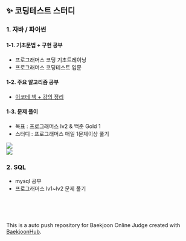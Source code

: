 ## ✨ 코딩테스트 스터디

### 1. 자바 / 파이썬

#### 1-1. 기초문법 + 구현 공부
  - 프로그래머스 코딩 기초트레이닝
  - 프로그래머스 코딩테스트 입문
#### 1-2. 주요 알고리즘 공부
  - <a href="https://github.com/sleeee-dev/python-for-coding-test"> 이코테 책 + 강의 정리 </a>
  
#### 1-3. 문제 풀이
  - 목표 : 프로그래머스 lv2 & 백준 Gold 1
  - 스터디 : 프로그래머스 매일 1문제이상 풀기
  
<div>
<img src="http://mazassumnida.wtf/api/mini/generate_badge?boj=sleeee"/><br>
<img src="http://mazassumnida.wtf/api/v2/generate_badge?boj=sleeee"/>

</div>
  
### 2. SQL
  - mysql 공부
  - 프로그래머스 lv1~lv2 문제 풀기
  
<br><br><br>

This is a auto push repository for Baekjoon Online Judge created with [BaekjoonHub](https://github.com/BaekjoonHub/BaekjoonHub).


<!--
<img src="http://mazandi.herokuapp.com/api?handle=sleeee&theme=cold"/>
-->
